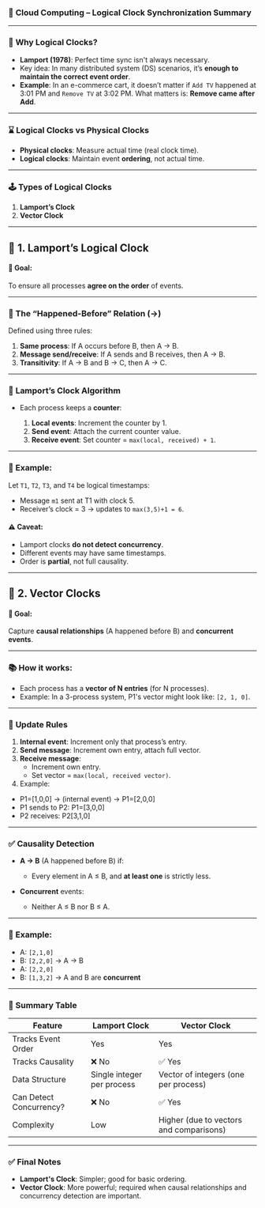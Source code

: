 ### 📘 **Cloud Computing – Logical Clock Synchronization Summary**

---

### 🧠 **Why Logical Clocks?**

* **Lamport (1978)**: Perfect time sync isn't always necessary.
* Key idea: In many distributed system (DS) scenarios, it’s **enough to maintain the correct event order**.
* **Example**: In an e-commerce cart, it doesn’t matter if `Add TV` happened at 3:01 PM and `Remove TV` at 3:02 PM. What matters is: **Remove came after Add**.

---

### ⌛ **Logical Clocks vs Physical Clocks**

* **Physical clocks**: Measure actual time (real clock time).
* **Logical clocks**: Maintain event **ordering**, not actual time.

---

### 🕹️ **Types of Logical Clocks**

1. **Lamport’s Clock**
2. **Vector Clock**

---

## 🔢 **1. Lamport’s Logical Clock**

#### 🧩 Goal:

To ensure all processes **agree on the order** of events.

---

### 📏 The “Happened-Before” Relation (→)

Defined using three rules:

1. **Same process**: If A occurs before B, then A → B.
2. **Message send/receive**: If A sends and B receives, then A → B.
3. **Transitivity**: If A → B and B → C, then A → C.

---

### 🔄 **Lamport’s Clock Algorithm**

* Each process keeps a **counter**:

  1. **Local events**: Increment the counter by 1.
  2. **Send event**: Attach the current counter value.
  3. **Receive event**: Set counter = `max(local, received) + 1`.

---

### 🧪 Example:

Let `T1`, `T2`, `T3`, and `T4` be logical timestamps:

* Message `m1` sent at T1 with clock 5.
* Receiver’s clock = 3 → updates to `max(3,5)+1 = 6`.

#### ⚠️ Caveat:

* Lamport clocks **do not detect concurrency**.
* Different events may have same timestamps.
* Order is **partial**, not full causality.

---

## 🧮 **2. Vector Clocks**

#### 🔎 Goal:

Capture **causal relationships** (A happened before B) and **concurrent events**.

---

### 📚 How it works:

* Each process has a **vector of N entries** (for N processes).
* Example: In a 3-process system, P1's vector might look like: `[2, 1, 0]`.

---

### 🔄 **Update Rules**

1. **Internal event**: Increment only that process’s entry.
2. **Send message**: Increment own entry, attach full vector.
3. **Receive message**:
   * Increment own entry.
   * Set vector = `max(local, received vector)`.
4. Example:
  * P1=[1,0,0] -> (internal event) -> P1=[2,0,0]
  * P1 sends to P2: P1=[3,0,0]
  * P2 receives: P2[3,1,0]

---

### ✅ **Causality Detection**

* **A → B** (A happened before B) if:

  * Every element in A ≤ B, and **at least one** is strictly less.
* **Concurrent** events:

  * Neither A ≤ B nor B ≤ A.

---

### 🧪 Example:

* A: `[2,1,0]`
* B: `[2,2,0]` → A → B
* A: `[2,2,0]`
* B: `[1,3,2]` → A and B are **concurrent**

---

### 🧾 Summary Table

| Feature                 | Lamport Clock              | Vector Clock                            |
| ----------------------- | -------------------------- | --------------------------------------- |
| Tracks Event Order      | Yes                        | Yes                                     |
| Tracks Causality        | ❌ No                       | ✅ Yes                                   |
| Data Structure          | Single integer per process | Vector of integers (one per process)    |
| Can Detect Concurrency? | ❌ No                       | ✅ Yes                                   |
| Complexity              | Low                        | Higher (due to vectors and comparisons) |

---

### ✅ **Final Notes**

* **Lamport's Clock**: Simpler; good for basic ordering.
* **Vector Clock**: More powerful; required when causal relationships and concurrency detection are important.
